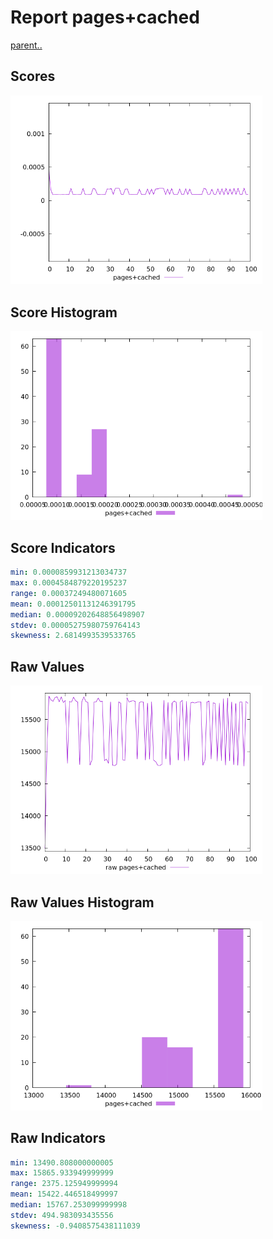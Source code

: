 # Report pages+cached

[parent..](./..)  


## Scores

![score](./score.png)  

## Score Histogram

![hist](./hist.png)  

## Score Indicators

```yaml
min: 0.0000859931213034737
max: 0.0004584879220195237
range: 0.00037249480071605
mean: 0.00012501131246391795
median: 0.00009202648856498907
stdev: 0.00005275980759764143
skewness: 2.6814993539533765

```

## Raw Values

![raw](./raw.png)  

## Raw Values Histogram

![raw hist](./raw_hist.png)  

## Raw Indicators

```yaml
min: 13490.808000000005
max: 15865.933949999999
range: 2375.125949999994
mean: 15422.446518499997
median: 15767.253099999998
stdev: 494.983093435556
skewness: -0.9408575438111039

```

<style>
  img {
    max-width: 80%;
  }
</style>
      
